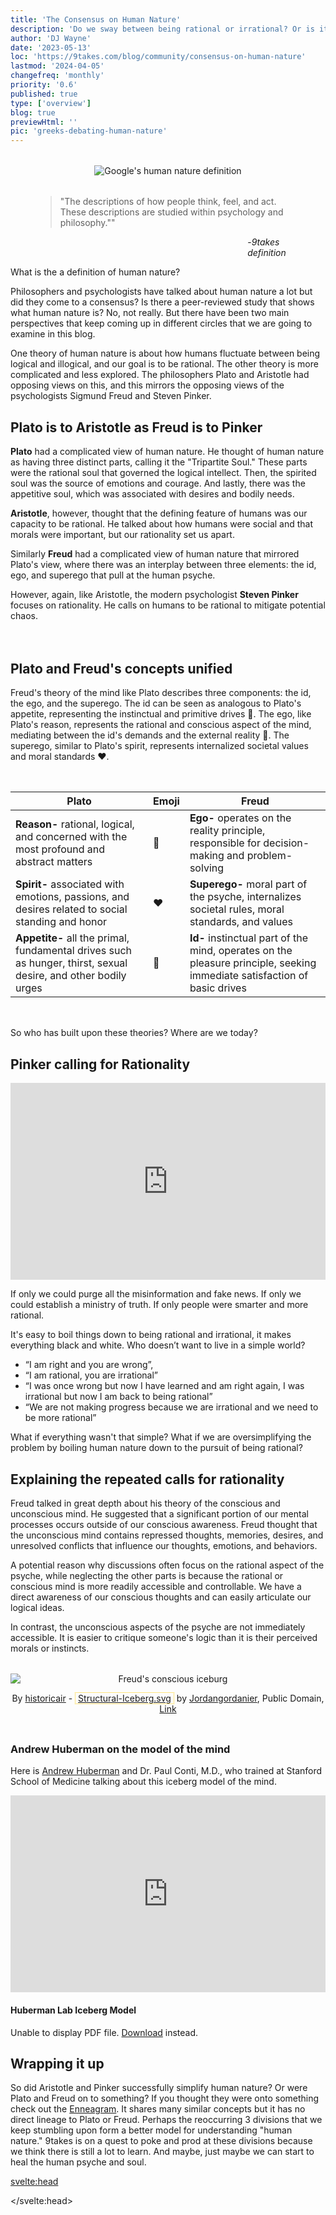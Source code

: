 ```yaml
---
title: 'The Consensus on Human Nature'
description: 'Do we sway between being rational or irrational? Or is it more complicated?'
author: 'DJ Wayne'
date: '2023-05-13'
loc: 'https://9takes.com/blog/community/consensus-on-human-nature'
lastmod: '2024-04-05'
changefreq: 'monthly'
priority: '0.6'
published: true
type: ['overview']
blog: true
previewHtml: ''
pic: 'greeks-debating-human-nature'
---
```


<script>
	import  PopCard  from "../../lib/components/atoms/PopCard.svelte";
</script>

<div style="display: flex; justify-content: center; margin: 2rem 0; text-align: center;">
<img loading="lazy" title="Google definition of human nature" src="/blogs/human-nature.webp" alt="Google's human nature definition" />
</div>

<figure title="9takes's human nature definition">
    <blockquote>
    "The descriptions of how people think, feel, and act. These descriptions are studied within psychology and philosophy.""
    </blockquote>
    <figcaption style="margin-left: 80%">-<cite>9takes definition</cite></figcaption>
</figure>

<p class="firstLetter">What is the a definition of human nature?</p>

Philosophers and psychologists have talked about human nature a lot but did they come to a consensus? Is there a peer-reviewed study that shows what human nature is? No, not really. But there have been two main perspectives that keep coming up in different circles that we are going to examine in this blog.

One theory of human nature is about how humans fluctuate between being logical and illogical, and our goal is to be rational. The other theory is more complicated and less explored. The philosophers Plato and Aristotle had opposing views on this, and this mirrors the opposing views of the psychologists Sigmund Freud and Steven Pinker.



## Plato is to Aristotle as Freud is to Pinker

**Plato** had a complicated view of human nature. He thought of human nature as having three distinct parts, calling it the "Tripartite Soul." These parts were the rational soul that governed the logical intellect. Then, the spirited soul was the source of emotions and courage. And lastly, there was the appetitive soul, which was associated with desires and bodily needs.

**Aristotle**, however, thought that the defining feature of humans was our capacity to be rational. He talked about how humans were social and that morals were important, but our rationality set us apart.

Similarly **Freud** had a complicated view of human nature that mirrored Plato's view, where there was an interplay between three elements: the id, ego, and superego that pull at the human psyche.

However, again, like Aristotle, the modern psychologist **Steven Pinker** focuses on rationality. He calls on humans to be rational to mitigate potential chaos.

<!-- ## What was Plato's view?

Plato talked about the human soul and about how it was divided into three parts: **reason**, **spirit**, and **appetite** which formed something called the "tripartite soul." Reason, associated with the rational part of the soul, represents wisdom, intellect, and the capacity for logical thinking 🧠. Spirit, associated with the spirited or emotional part of the soul, represents courage, honor, and the pursuit of noble ideals ❤️. Appetite, associated with the bodily or sensual part of the soul, represents the desires, passions, and basic physical needs 💪. -->

<div
    style="display: flex;
    justify-content: center;
margin: 2rem 0;"
>
 <PopCard
        image={`/blogs/greeks-debating-human-nature.webp`}
        showIcon={false}
        tint={false}
        displayText=""
        altText="Greeks debating human nature"
        subtext=""
    />
</div>

## Plato and Freud's concepts unified

Freud's theory of the mind like Plato describes three components: the id, the ego, and the superego. The id can be seen as analogous to Plato's appetite, representing the instinctual and primitive drives 💪. The ego, like Plato's reason, represents the rational and conscious aspect of the mind, mediating between the id's demands and the external reality 🧠. The superego, similar to Plato's spirit, represents internalized societal values and moral standards ❤️.

<div
    style="display: flex;
    justify-content: center;
    margin: 2rem 0;"
>

| Plato                                                                                                          | Emoji | Freud                                                                                                                    |
| -------------------------------------------------------------------------------------------------------------- | ----- | ------------------------------------------------------------------------------------------------------------------------ |
| **Reason-** rational, logical, and concerned with the most profound and abstract matters                       | 🧠    | **Ego-** operates on the reality principle, responsible for decision-making and problem-solving                          |
| **Spirit-** associated with emotions, passions, and desires related to social standing and honor               | ❤️    | **Superego-** moral part of the psyche, internalizes societal rules, moral standards, and values                         |
| **Appetite-** all the primal, fundamental drives such as hunger, thirst, sexual desire, and other bodily urges | 💪    | **Id-** instinctual part of the mind, operates on the pleasure principle, seeking immediate satisfaction of basic drives |

</div>
So who has built upon these theories? Where are we today?

## Pinker calling for Rationality

<div class="iframe-container">
<iframe width="100%" height="315" src="https://www.youtube.com/embed/qdzNKQwkp-Y?clip=Ugkx11XnGz8VeWrGta-a6JkOjd8jug3kSFB3&amp;clipt=EOjvARjzygM" title="Pinker's call for rationality" frameborder="0" allow="accelerometer; autoplay; clipboard-write; encrypted-media; gyroscope; picture-in-picture; web-share" allowfullscreen></iframe>
</div>

If only we could purge all the misinformation and fake news. If only we could establish a ministry of truth. If only people were smarter and more rational.

It's easy to boil things down to being rational and irrational, it makes everything black and white. Who doesn’t want to live in a simple world?

- “I am right and you are wrong”,
- “I am rational, you are irrational”
- “I was once wrong but now I have learned and am right again, I was irrational but now I am back to being rational”
- “We are not making progress because we are irrational and we need to be more rational”

What if everything wasn't that simple? What if we are oversimplifying the problem by boiling human nature down to the pursuit of being rational?

## Explaining the repeated calls for rationality

Freud talked in great depth about his theory of the conscious and unconscious mind. He suggested that a significant portion of our mental processes occurs outside of our conscious awareness. Freud thought that the unconscious mind contains repressed thoughts, memories, desires, and unresolved conflicts that influence our thoughts, emotions, and behaviors.

A potential reason why discussions often focus on the rational aspect of the psyche, while neglecting the other parts is because the rational or conscious mind is more readily accessible and controllable. We have a direct awareness of our conscious thoughts and can easily articulate our logical ideas.

In contrast, the unconscious aspects of the psyche are not immediately accessible. It is easier to critique someone's logic than it is their perceived morals or instincts.

<div style="text-align: center; display: flex; flex-direction: column; margin: 2rem 0;">
<img loading="lazy" src="/blogs/structural-iceberg.svg" alt="Freud's conscious iceburg" title="Freud's conscious iceburg" />

By <a class="external-link" target="_blank" rel="noreferrer" href="//commons.wikimedia.org/wiki/User:Historicair" title="User:Historicair">historicair</a> - <span style="border:1px dotted #FC0;padding:0 4px"><a href="https://commons.wikimedia.org/wiki/File:Structural-Iceberg.svg" class="extiw" title="en:File:Structural-Iceberg.svg">Structural-Iceberg.svg</a></span> by <a class="external-link extiw" target="_blank" rel="noreferrer" href="https://en.wikipedia.org/wiki/User:Jordangordanier"  title="en:User:Jordangordanier">Jordangordanier</a>, Public Domain, <a href="https://commons.wikimedia.org/w/index.php">Link</a>

</div>

### Andrew Huberman on the model of the mind

Here is [Andrew Huberman](https://www.youtube.com/@hubermanlab) and Dr. Paul Conti, M.D., who trained at Stanford School of Medicine talking about this iceberg model of the mind.

<div class="iframe-container" >
<iframe width="100%" height="315" src="https://www.youtube.com/embed/tLRCS48Ens4?si=Jt2NsKputVcqcHfy&amp;start=1221" title="YouTube video player" frameborder="0" allow="accelerometer; autoplay; clipboard-write; encrypted-media; gyroscope; picture-in-picture; web-share" allowfullscreen></iframe>
</div>

#### Huberman Lab Iceberg Model

<div class="iframe-container" >
<!-- <img src="https://hubermanlab.com/wp-content/uploads/2023/09/The-Iceberg-Model.pdf" alt="Andrew Huberman Iceberg Model of the mind" title="Andrew Huberman Iceberg Model" /> -->
<object data="/blogs/The-Iceberg-Model.pdf" type="application/pdf" width="100%" height="500px" aria-label="Andrew Huberman Iceberg Model">
      <p>Unable to display PDF file. <a class="external-link" target="_blank" rel="noreferrer" href="https://hubermanlab.com/wp-content/uploads/2023/09/The-Iceberg-Model.pdf">Download</a> instead.</p>
    </object>
</div>

## Wrapping it up

So did Aristotle and Pinker successfully simplify human nature? Or were Plato and Freud on to something? If you thought they were onto something check out the <a href="/blog/enneagram/beginners-guide-to-determining-your-enneagram-type" >Enneagram</a>. It shares many similar concepts but it has no direct lineage to Plato or Freud. Perhaps the reoccurring 3 divisions that we keep stumbling upon form a better model for understanding "human nature." 9takes is on a quest to poke and prod at these divisions because we think there is still a lot to learn. And maybe, just maybe we can start to heal the human psyche and soul.

<svelte:head>

<script type="application/ld+json">
{
  "@context": "http://schema.org",
  "@graph": [
    {
      "@type": "Article",
      "articleBody": "This article explores the varying perspectives on human nature, focusing on the theories of Plato, Aristotle, Freud, and Steven Pinker. It delves into the complexities of human nature, contrasting the logical and illogical aspects. The article discusses Plato’s tripartite soul theory and Freud's concept of the id, ego, and superego, while examining Pinker's emphasis on rationality. The blog concludes by pondering whether human nature can be simplified or if the theories of Plato and Freud offer a more accurate representation.",
      "creator": {
        "@type": "Person",
        "name": "DJ Wayne",
        "sameAs": ["https://www.instagram.com/djwayne3/", "https://www.youtube.com/@djwayne3", "https://www.linkedin.com/in/davidtwayne/", "https://twitter.com/djwayne3"
        ]
      },
      "author": {
        "@type": "Person",
        "name": "DJ Wayne",
        "sameAs": [
          "https://www.instagram.com/djwayne3/",
          "https://www.youtube.com/@djwayne3",
          "https://www.linkedin.com/in/davidtwayne/",
          "https://twitter.com/djwayne3"
        ]
      },
      "dateModified": "2024-04-05",
      "datePublished": "2023-07-16",
      "description": "Explore the diverse theories on human nature, including perspectives from Plato, Aristotle, Freud, and Steven Pinker.",
      "headline": "The Consensus on Human Nature",
      "image": {
        "@type": "ImageObject",
        "height": 900,
        "url": "https://9takes.com/blogs/greeks-debating-human-nature.webp",
        "width": 900
      },
      "mainEntityOfPage": {
        "@id": "https://9takes.com/blog/community/consensus-on-human-nature",
        "@type": "WebPage"
      },
      "about": [
        {
            "@type": "Thing",
            "name": "Human nature",
            "description": "Human nature comprises the fundamental dispositions and characteristics--including ways of thinking feeling and acting--that humans are said to have naturally. The term is often used to denote the essence of humankind or what it 'means' to be human",
            "SameAs": [
                "https://www.wikidata.org/wiki/Q742609",
                "http://en.wikipedia.org/wiki/Human_nature"
            ]
        }
      ],
      "mentions": [
        {
            "@type": "Thing",
            "name": "Plato",
            "description": "Plato ( PLAY-toe; Greek: Platon Platon; 428/427 or 424/423 - 348 BC) was an ancient Greek philosopher born in Athens during the Classical period. In Athens Plato founded the Academy a philosophical school where he taught the philosophical doctrines that would later become known as Platonism",
            "SameAs": [
                "https://www.wikidata.org/wiki/Q859",
                "http://en.wikipedia.org/wiki/Plato"
            ]
        },
        {
            "@type": "Thing",
            "name": "Aristotle",
            "description": "Aristotle (; Greek: Aristoteles Aristoteles pronounced [aristotele:s]; 384-322 BCE) was an Ancient Greek philosopher and polymath. His writings cover a broad range of subjects spanning the natural sciences philosophy linguistics economics politics psychology and the arts",
            "SameAs": [
                "https://www.wikidata.org/wiki/Q868",
                "http://en.wikipedia.org/wiki/Aristotle"
            ]
        },
        {
            "@type": "Thing",
            "name": "Psychology",
            "description": "Psychology is the study of mind and behavior. Its subject matter includes the behavior of humans and nonhumans both conscious and unconscious phenomena and mental processes such as thoughts feelings and motives",
            "SameAs": [
                "https://www.wikidata.org/wiki/Q9418",
                "http://en.wikipedia.org/wiki/Psychology"
            ]
        },
        {
            "@type": "Thing",
            "name": "Sigmund Freud",
            "description": "Sigmund Freud ( FROYD German: ['zi:gmUnd 'froYd]; born Sigismund Schlomo Freud; 6 May 1856 - 23 September 1939) was an Austrian neurologist and the founder of psychoanalysis a clinical method for evaluating and treating pathologies seen as originating from conflicts in the psyche through dialogue between patient and psychoanalyst and the distinctive theory of mind and human agency derived from it. Freud was born to Galician Jewish parents in the Moravian town of Freiberg in the Austrian Empire",
            "SameAs": [
                "https://www.wikidata.org/wiki/Q9215",
                "http://en.wikipedia.org/wiki/Sigmund_Freud"
            ]
        },
        {
            "@type": "Thing",
            "name": "Rationality",
            "description": "Rationality is the quality of being guided by or based on reason. In this regard a person acts rationally if they have a good reason for what they do or a belief is rational if it is based on strong evidence",
            "SameAs": [
                "https://www.wikidata.org/wiki/Q938185",
                "http://en.wikipedia.org/wiki/Rationality"
            ]
        },
        {
            "@type": "Thing",
            "name": "Steven Pinker",
            "description": "Steven Arthur Pinker (born September 18 1954) is a Canadian-American cognitive psychologist psycholinguist popular science author and public intellectual. He is an advocate of evolutionary psychology and the computational theory of mind",
            "SameAs": [
                "https://www.wikidata.org/wiki/Q212730",
                "http://en.wikipedia.org/wiki/Steven_Pinker"
            ]
        }
      ],
      "publisher": {
        "@type": "Organization",
        "sameAs": [
          "https://www.instagram.com/9takesdotcom/",
          "https://twitter.com/9takesdotcom"
        ],
        "logo": {
          "@type": "ImageObject",
          "url": "https://9takes.com/brand/darkRubix.png"
        },
        "name": "9takes"
      }
    },
    {
      "@context": "https://schema.org",
      "@type": "FAQPage",
      "mainEntity": [
        {
          "@type": "Question",
          "name": "What are the two main perspectives on human nature?",
          "acceptedAnswer": {
            "@type": "Answer",
            "text": "The two main perspectives on human nature are the fluctuation between logical and illogical behavior and the complexity of human psyche. Philosophers Plato and Aristotle, along with psychologists Freud and Steven Pinker, represent opposing views on this topic. Aristotle and Pinker advocate for rationality, while Plato and Freud present a more complex interplay of elements within the human psyche."
          }
        },
        {
          "@type": "Question",
          "name": "What was Plato's view of human nature?",
          "acceptedAnswer": {
            "@type": "Answer",
            "text": "Plato viewed human nature as divided into three parts: reason, spirit, and appetite, forming the 'tripartite soul.' Reason represents wisdom and logical thinking, spirit relates to emotions and noble ideals, and appetite concerns bodily desires and needs"
          }
        },
        {
          "@type": "Question",
          "name": "How do Freud's concepts relate to Plato's theory of the soul?",
          "acceptedAnswer": {
            "@type": "Answer",
            "text": "Freud’s theory of the mind, comprising the id, ego, and superego, parallels Plato's tripartite soul. The id corresponds to Plato's appetite, representing instinctual drives; the ego is akin to reason, mediating rational thought; and the superego aligns with spirit, embodying internalized societal values and moral standards."
          }
        },
        {
          "@type": "Question",
          "name": "What is Steven Pinker's stance on human nature?",
          "acceptedAnswer": {
            "@type": "Answer",
            "text": "Steven Pinker advocates for rationality in understanding human nature. He posits that discussions on human nature tend to oversimplify by focusing predominantly on rational aspects, thereby neglecting the complex interplay of rational and irrational elements in the human psyche."
          }
        },
        {
          "@type": "Question",
          "name": "What does the 9takes blog conclude about the understanding of human nature?",
          "acceptedAnswer": {
            "@type": "Answer",
            "text": "The 9takes blog suggests that while figures like Aristotle and Pinker have aimed to simplify human nature, the complexity outlined by Plato and Freud might offer a more accurate representation. The blog implies that the recurring divisions in theories of human nature might provide a more comprehensive understanding of the concept."
          }
        }
      ]
    }
  ]
}
</script>

</svelte:head>

<style lang="scss">
</style>
